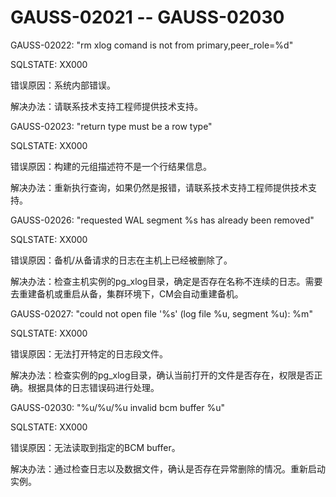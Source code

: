 # GAUSS-02021 -- GAUSS-02030

GAUSS-02022: "rm xlog comand is not from primary,peer\_role=%d"

SQLSTATE: XX000

错误原因：系统内部错误。

解决办法：请联系技术支持工程师提供技术支持。

GAUSS-02023: "return type must be a row type"

SQLSTATE: XX000

错误原因：构建的元组描述符不是一个行结果信息。

解决办法：重新执行查询，如果仍然是报错，请联系技术支持工程师提供技术支持。

GAUSS-02026: "requested WAL segment %s has already been removed"

SQLSTATE: XX000

错误原因：备机/从备请求的日志在主机上已经被删除了。

解决办法：检查主机实例的pg\_xlog目录，确定是否存在名称不连续的日志。需要去重建备机或重启从备，集群环境下，CM会自动重建备机。

GAUSS-02027: "could not open file '%s' \(log file %u, segment %u\): %m"

SQLSTATE: XX000

错误原因：无法打开特定的日志段文件。

解决办法：检查实例的pg\_xlog目录，确认当前打开的文件是否存在，权限是否正确。根据具体的日志错误码进行处理。

GAUSS-02030: "%u/%u/%u invalid bcm buffer %u"

SQLSTATE: XX000

错误原因：无法读取到指定的BCM buffer。

解决办法：通过检查日志以及数据文件，确认是否存在异常删除的情况。重新启动实例。

